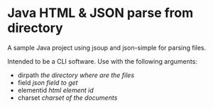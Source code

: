 # Java HTML & JSON parse from directory

A sample Java project using jsoup and json-simple for parsing files. 

Intended to be a CLI software. Use with the following arguments:

- dirpath *the directory where are the files*
- field *json field to get*
- elementid *html element id*
- charset *charset of the documents*
